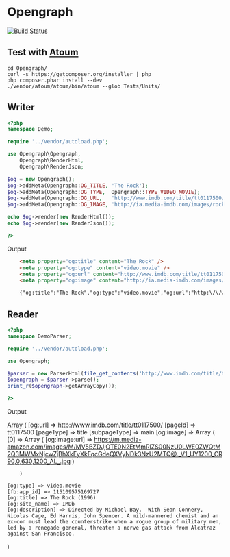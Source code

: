 # Opengraph

[![Build Status](https://secure.travis-ci.org/euskadi31/Opengraph.png)](http://travis-ci.org/euskadi31/Opengraph)

## Test with [Atoum](https://github.com/atoum/atoum)

	cd Opengraph/
    curl -s https://getcomposer.org/installer | php
    php composer.phar install --dev
	./vendor/atoum/atoum/bin/atoum --glob Tests/Units/


## Writer

``` php
<?php
namespace Demo;

require '../vendor/autoload.php';

use Opengraph\Opengraph,
    Opengraph\RenderHtml,
    Opengraph\RenderJson;

$og = new Opengraph();
$og->addMeta(Opengraph::OG_TITLE, 'The Rock');
$og->addMeta(Opengraph::OG_TYPE,  Opengraph::TYPE_VIDEO_MOVIE);
$og->addMeta(Opengraph::OG_URL,   'http://www.imdb.com/title/tt0117500/');
$og->addMeta(Opengraph::OG_IMAGE, 'http://ia.media-imdb.com/images/rock.jpg');

echo $og->render(new RenderHtml());
echo $og->render(new RenderJson());

?>
```

Output

``` html
    <meta property="og:title" content="The Rock" />
    <meta property="og:type" content="video.movie" />
    <meta property="og:url" content="http://www.imdb.com/title/tt0117500/" />
    <meta property="og:image" content="http://ia.media-imdb.com/images/rock.jpg" />

    {"og:title":"The Rock","og:type":"video.movie","og:url":"http:\/\/www.imdb.com\/title\/tt0117500\/","og:image":[{"og:image:url":"http:\/\/ia.media-imdb.com\/images\/rock.jpg"}]}
```

## Reader

``` php
<?php
namespace DemoParser;

require '../vendor/autoload.php';

use Opengraph;

$parser = new ParserHtml(file_get_contents('http://www.imdb.com/title/tt0117500/'));
$opengraph = $parser->parse();
print_r($opengraph->getArrayCopy());

?>
```

Output

Array
(
    [og:url] => http://www.imdb.com/title/tt0117500/
    [pageId] => tt0117500
    [pageType] => title
    [subpageType] => main
    [og:image] => Array
        (
            [0] => Array
                (
                    [og:image:url] => https://m.media-amazon.com/images/M/MV5BZDJjOTE0N2EtMmRlZS00NzU0LWE0ZWQtM2Q3MWMxNjcwZjBhXkEyXkFqcGdeQXVyNDk3NzU2MTQ@._V1_UY1200_CR90,0,630,1200_AL_.jpg
                )

        )

    [og:type] => video.movie
    [fb:app_id] => 115109575169727
    [og:title] => The Rock (1996)
    [og:site_name] => IMDb
    [og:description] => Directed by Michael Bay.  With Sean Connery, Nicolas Cage, Ed Harris, John Spencer. A mild-mannered chemist and an ex-con must lead the counterstrike when a rogue group of military men, led by a renegade general, threaten a nerve gas attack from Alcatraz against San Francisco.
)
